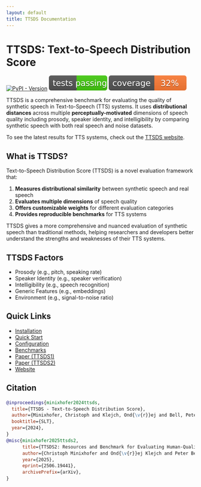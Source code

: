 ```yaml
---
layout: default
title: TTSDS Documentation
---
```


# TTSDS: Text-to-Speech Distribution Score

[![PyPI - Version](https://img.shields.io/pypi/v/ttsds.svg)](https://pypi.org/project/ttsds)
[![Tests](assets/img/tests.svg)](https://github.com/ttsds/ttsds/actions)
[![Coverage](assets/img/coverage.svg)](https://github.com/ttsds/ttsds/actions)

TTSDS is a comprehensive benchmark for evaluating the quality of synthetic speech in Text-to-Speech (TTS) systems. It uses **distributional distances** across multiple **perceptually-motivated** dimensions of speech quality including prosody, speaker identity, and intelligibility by comparing synthetic speech with both real speech and noise datasets.

To see the latest results for TTS systems, check out the [TTSDS website](https://ttsdsbenchmark.com).

## What is TTSDS?

Text-to-Speech Distribution Score (TTSDS) is a novel evaluation framework that:

1. **Measures distributional similarity** between synthetic speech and real speech
2. **Evaluates multiple dimensions** of speech quality
3. **Offers customizable weights** for different evaluation categories
4. **Provides reproducible benchmarks** for TTS systems

TTSDS gives a more comprehensive and nuanced evaluation of synthetic speech than traditional methods, helping researchers and developers better understand the strengths and weaknesses of their TTS systems.

## TTSDS Factors

- Prosody (e.g., pitch, speaking rate)
- Speaker Identity (e.g., speaker verification)
- Intelligibility (e.g., speech recognition)
- Generic Features (e.g., embeddings)
- Environment (e.g., signal-to-noise ratio)

## Quick Links

- [Installation](user-guide/installation.md)
- [Quick Start](user-guide/quickstart.md)
- [Configuration](user-guide/configuration.md)
- [Benchmarks](reference/benchmarks.md)
- [Paper (TTSDS1)](https://arxiv.org/abs/2407.12707)
- [Paper (TTSDS2)](https://arxiv.org/abs/2506.19441)
- [Website](https://ttsdsbenchmark.com)

## Citation

```bibtex
@inproceedings{minixhofer2024ttsds,
  title={TTSDS - Text-to-Speech Distribution Score},
  author={Minixhofer, Christoph and Klejch, Ond{\v{r}}ej and Bell, Peter},
  booktitle={SLT},
  year={2024},
}
@misc{minixhofer2025ttsds2,
      title={TTSDS2: Resources and Benchmark for Evaluating Human-Quality Text to Speech Systems}, 
      author={Christoph Minixhofer and Ond{\v{r}}ej Klejch and Peter Bell},
      year={2025},
      eprint={2506.19441},
      archivePrefix={arXiv},
}
``` 